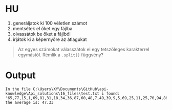# HU
1. generáljatok ki 100 véletlen számot
2. mentsétek el őket egy fájlba
3. olvassátok be őket a fájlból
4. írjátok ki a képernyőre az átlagukat

> Az egyes számokat válasszátok el egy tetszőleges karakterrel egymástól. Rémlik a `.split()` függvény?

# Output

```
In the file C:\Users\XY\Documents\GitHub\api-knowledge\Api_solutions\16_files\test.txt i found: '65,77,15,1,69,81,31,18,34,36,87,60,48,7,49,39,9,5,69,25,11,25,70,94,86,31,6,46,36,61,31,71,4,9,82,37,36,26,70,93,35,93,38,12,45,88,32,79,4,90,48,69,18,54,21,42,77,83,78,31,1,1,78,96,14,6,92,32,100,88,59,28,28,36,14,63,1,89,37,84,45,32,38,59,98,54,79,87,33,95,35,5,42,7,8,75,75,93,27,12'
the average is: 47.33
```